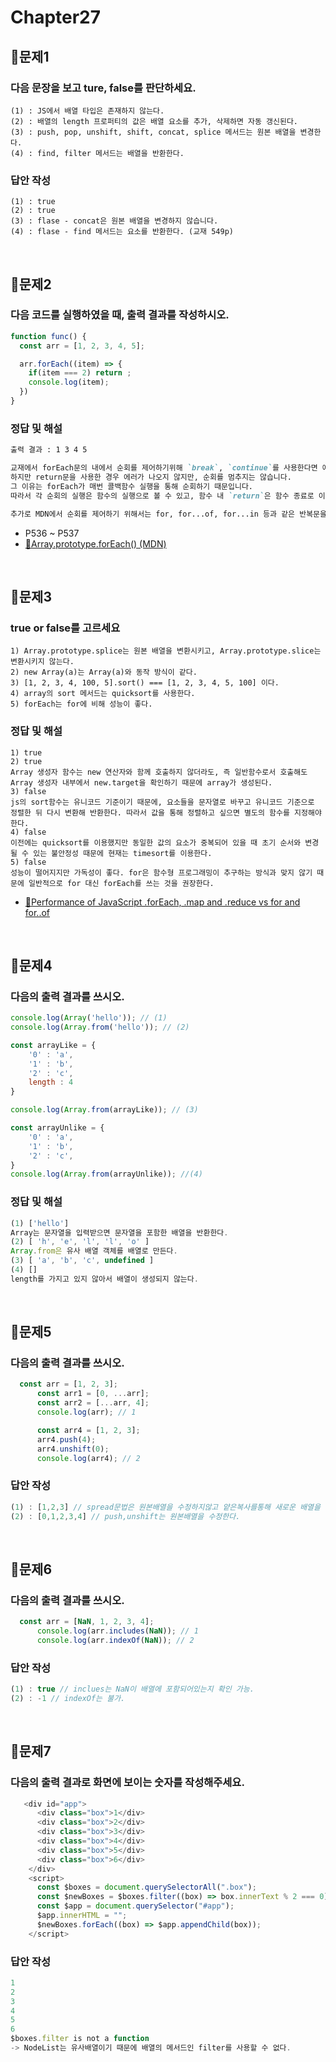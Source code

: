 # Chapter27
## 📌문제1
### 다음 문장을 보고 ture, false를 판단하세요.

```
(1) : JS에서 배열 타입은 존재하지 않는다.
(2) : 배열의 length 프로퍼티의 값은 배열 요소를 추가, 삭제하면 자동 갱신된다.
(3) : push, pop, unshift, shift, concat, splice 메서드는 원본 배열을 변경한다.
(4) : find, filter 메서드는 배열을 반환한다.
```

### 답안 작성

```
(1) : true
(2) : true
(3) : flase - concat은 원본 배열을 변경하지 않습니다.
(4) : flase - find 메서드는 요소를 반환한다. (교재 549p)
```

<br>

## 📌문제2
### 다음 코드를 실행하였을 때, 출력 결과를 작성하시오.
```js
function func() {
  const arr = [1, 2, 3, 4, 5];

  arr.forEach((item) => {
    if(item === 2) return ;
    console.log(item);
  })
}
```
### 정답 및 해설
```md
출력 결과 : 1 3 4 5

교재에서 forEach문의 내에서 순회를 제어하기위해 `break`, `continue`를 사용한다면 에러가 나옵니다.
하지만 return문을 사용한 경우 에러가 나오지 않지만, 순회를 멈추지는 않습니다.
그 이유는 forEach가 매번 콜백함수 실행을 통해 순회하기 때문입니다.
따라서 각 순회의 실행은 함수의 실행으로 볼 수 있고, 함수 내 `return`은 함수 종료로 이어집니다.

추가로 MDN에서 순회를 제어하기 위해서는 for, for...of, for...in 등과 같은 반복문을 권장합니다.
```
- P536 ~ P537
- [🔗Array.prototype.forEach() (MDN)](https://developer.mozilla.org/ko/docs/Web/JavaScript/Reference/Global_Objects/Array/forEach)

<br>

## 📌문제3
### true or false를 고르세요
```
1) Array.prototype.splice는 원본 배열을 변환시키고, Array.prototype.slice는 변환시키지 않는다. 
2) new Array(a)는 Array(a)와 동작 방식이 같다. 
3) [1, 2, 3, 4, 100, 5].sort() === [1, 2, 3, 4, 5, 100] 이다. 
4) array의 sort 메서드는 quicksort를 사용한다. 
5) forEach는 for에 비해 성능이 좋다.
```

### 정답 및 해설

```
1) true
2) true
Array 생성자 함수는 new 연산자와 함께 호출하지 않더라도, 즉 일반함수로서 호출해도 Array 생성자 내부에서 new.target을 확인하기 때문에 array가 생성된다. 
3) false
js의 sort함수는 유니코드 기준이기 때문에, 요소들을 문자열로 바꾸고 유니코드 기준으로 정렬한 뒤 다시 변환해 반환한다. 따라서 값을 통해 정렬하고 싶으면 별도의 함수를 지정해야 한다.
4) false
이전에는 quicksort를 이용했지만 동일한 값의 요소가 중복되어 있을 때 초기 순서와 변경될 수 있는 불안정성 때문에 현재는 timesort를 이용한다.
5) false
성능이 떨어지지만 가독성이 좋다. for은 함수형 프로그래밍이 추구하는 방식과 맞지 않기 때문에 일반적으로 for 대신 forEach를 쓰는 것을 권장한다. 
```
- [🔗Performance of JavaScript .forEach, .map and .reduce vs for and for..of](https://leanylabs.com/blog/js-forEach-map-reduce-vs-for-for_of/)

<br>

## 📌문제4
### 다음의 출력 결과를 쓰시오.

```js
console.log(Array('hello')); // (1)
console.log(Array.from('hello')); // (2)

const arrayLike = { 
    '0' : 'a',
    '1' : 'b',
    '2' : 'c',
    length : 4
}

console.log(Array.from(arrayLike)); // (3)

const arrayUnlike = {
    '0' : 'a',
    '1' : 'b',
    '2' : 'c', 
}
console.log(Array.from(arrayUnlike)); //(4)
```
### 정답 및 해설
```js
(1) ['hello']
Array는 문자열을 입력받으면 문자열을 포함한 배열을 반환한다.
(2) [ 'h', 'e', 'l', 'l', 'o' ]
Array.from은 유사 배열 객체를 배열로 만든다.
(3) [ 'a', 'b', 'c', undefined ]
(4) []
length를 가지고 있지 않아서 배열이 생성되지 않는다. 
```

<br>

## 📌문제5
### 다음의 출력 결과를 쓰시오.

```js
  const arr = [1, 2, 3];
      const arr1 = [0, ...arr];
      const arr2 = [...arr, 4];
      console.log(arr); // 1

      const arr4 = [1, 2, 3];
      arr4.push(4);
      arr4.unshift(0);
      console.log(arr4); // 2
```

### 답안 작성
```js
(1) : [1,2,3] // spread문법은 원본배열을 수정하지않고 얕은복사를통해 새로운 배열을 생성한다.
(2) : [0,1,2,3,4] // push,unshift는 원본배열을 수정한다.

```

<br>

## 📌문제6
### 다음의 출력 결과를 쓰시오.

```js
  const arr = [NaN, 1, 2, 3, 4];
      console.log(arr.includes(NaN)); // 1
      console.log(arr.indexOf(NaN)); // 2 
```

### 답안 작성
```js
(1) : true // inclues는 NaN이 배열에 포함되어있는지 확인 가능.
(2) : -1 // indexOf는 불가.

```

<br>

## 📌문제7
### 다음의 출력 결과로 화면에 보이는 숫자를 작성해주세요.

```js
   <div id="app">
      <div class="box">1</div>
      <div class="box">2</div>
      <div class="box">3</div>
      <div class="box">4</div>
      <div class="box">5</div>
      <div class="box">6</div>
    </div>
    <script>
      const $boxes = document.querySelectorAll(".box");
      const $newBoxes = $boxes.filter((box) => box.innerText % 2 === 0);
      const $app = document.querySelector("#app");
      $app.innerHTML = "";
      $newBoxes.forEach((box) => $app.appendChild(box));
    </script>
```

### 답안 작성
```js
1
2
3
4
5
6
$boxes.filter is not a function 
-> NodeList는 유사배열이기 때문에 배열의 메서드인 filter를 사용할 수 없다.
```

<br>
